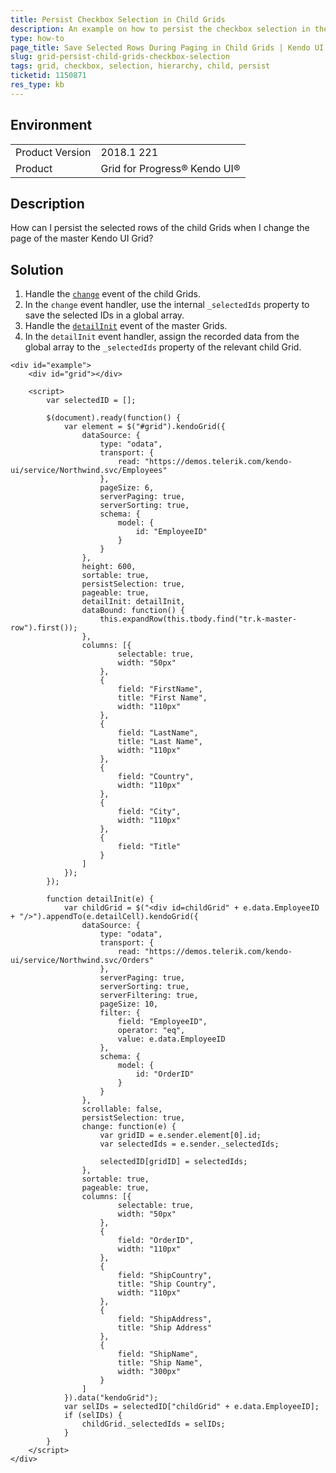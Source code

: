 ```yaml
---
title: Persist Checkbox Selection in Child Grids
description: An example on how to persist the checkbox selection in the child Grids of the Kendo UI Grid.
type: how-to
page_title: Save Selected Rows During Paging in Child Grids | Kendo UI Grid for jQuery
slug: grid-persist-child-grids-checkbox-selection
tags: grid, checkbox, selection, hierarchy, child, persist
ticketid: 1150871
res_type: kb
---
```


## Environment

<table>
	<tr>
		<td>Product Version</td>
		<td>2018.1 221</td>
	</tr>
	<tr>
		<td>Product</td>
		<td>Grid for Progress® Kendo UI®</td>
	</tr>
</table>

## Description

How can I persist the selected rows of the child Grids when I change the page of the master Kendo UI Grid?

## Solution

1. Handle the [`change`](https://docs.telerik.com/kendo-ui/api/javascript/ui/grid/events/change) event of the child Grids.
1. In the `change` event handler, use the internal `_selectedIds` property to save the selected IDs in a global array.
1. Handle the [`detailInit`](https://docs.telerik.com/kendo-ui/api/javascript/ui/grid/events/detailinit) event of the master Grids.
1. In the `detailInit` event handler, assign the recorded data from the global array to the `_selectedIds` property of the relevant child Grid.

```dojo
<div id="example">
	<div id="grid"></div>

	<script>
		var selectedID = [];

		$(document).ready(function() {
			var element = $("#grid").kendoGrid({
				dataSource: {
					type: "odata",
					transport: {
						read: "https://demos.telerik.com/kendo-ui/service/Northwind.svc/Employees"
					},
					pageSize: 6,
					serverPaging: true,
					serverSorting: true,
					schema: {
						model: {
							id: "EmployeeID"
						}
					}
				},
				height: 600,
				sortable: true,
				persistSelection: true,
				pageable: true,
				detailInit: detailInit,
				dataBound: function() {
					this.expandRow(this.tbody.find("tr.k-master-row").first());
				},
				columns: [{
						selectable: true,
						width: "50px"
					},
					{
						field: "FirstName",
						title: "First Name",
						width: "110px"
					},
					{
						field: "LastName",
						title: "Last Name",
						width: "110px"
					},
					{
						field: "Country",
						width: "110px"
					},
					{
						field: "City",
						width: "110px"
					},
					{
						field: "Title"
					}
				]
			});
		});

		function detailInit(e) {
			var childGrid = $("<div id=childGrid" + e.data.EmployeeID + "/>").appendTo(e.detailCell).kendoGrid({
				dataSource: {
					type: "odata",
					transport: {
						read: "https://demos.telerik.com/kendo-ui/service/Northwind.svc/Orders"
					},
					serverPaging: true,
					serverSorting: true,
					serverFiltering: true,
					pageSize: 10,
					filter: {
						field: "EmployeeID",
						operator: "eq",
						value: e.data.EmployeeID
					},
					schema: {
						model: {
							id: "OrderID"
						}
					}
				},
				scrollable: false,
				persistSelection: true,
				change: function(e) {
					var gridID = e.sender.element[0].id;
					var selectedIds = e.sender._selectedIds;

					selectedID[gridID] = selectedIds;
				},
				sortable: true,
				pageable: true,
				columns: [{
						selectable: true,
						width: "50px"
					},
					{
						field: "OrderID",
						width: "110px"
					},
					{
						field: "ShipCountry",
						title: "Ship Country",
						width: "110px"
					},
					{
						field: "ShipAddress",
						title: "Ship Address"
					},
					{
						field: "ShipName",
						title: "Ship Name",
						width: "300px"
					}
				]
			}).data("kendoGrid");
			var selIDs = selectedID["childGrid" + e.data.EmployeeID];
			if (selIDs) {
				childGrid._selectedIds = selIDs;
			}
		}
	</script>
</div>
```
